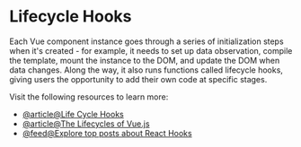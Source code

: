 # Lifecycle Hooks

Each Vue component instance goes through a series of initialization steps when it's created - for example, it needs to set up data observation, compile the template, mount the instance to the DOM, and update the DOM when data changes. Along the way, it also runs functions called lifecycle hooks, giving users the opportunity to add their own code at specific stages.

Visit the following resources to learn more:

- [@article@Life Cycle Hooks](https://vuejs.org/guide/essentials/lifecycle.html)
- [@article@The Lifecycles of Vue.js](https://dev.to/amolikvivian/the-lifecycles-of-vue-js-lhh)
- [@feed@Explore top posts about React Hooks](https://app.daily.dev/tags/react-hooks?ref=roadmapsh)
